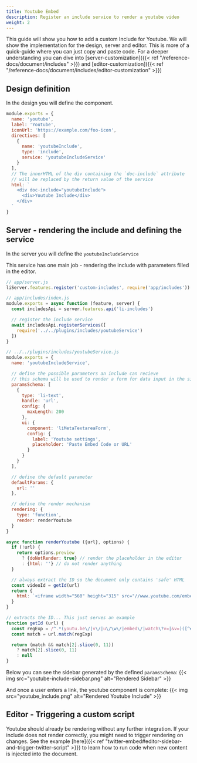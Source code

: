 ```yaml
---
title: Youtube Embed
description: Register an include service to render a youtube video
weight: 2
---
```


This guide will show you how to add a custom Include for Youtube. We will show the implementation for the design, server and editor.
This is more of a quick-guide where you can just copy and paste code. For a deeper understanding you can dive into [server-customization]({{< ref "/reference-docs/document/includes" >}}) and [editor-customization]({{< ref "/reference-docs/document/includes/editor-customization" >}})

## Design definition

In the design you will define the component.

```js
module.exports = {
  name: 'youtube',
  label: 'Youtube',
  iconUrl: 'https://example.com/foo-icon',
  directives: [
    {
      name: 'youtubeInclude',
      type: 'include',
      service: 'youtubeIncludeService'
    }
  ],
  // The innerHTML of the div containing the `doc-include` attribute
  // will be replaced by the return value of the service
  html: `
    <div doc-include="youtubeInclude">
      <div>Youtube Include</div>
    </div>
  `
}
```

## Server - rendering the include and defining the service

In the server you will define the `youtubeIncludeService`

This service has one main job - rendering the include with parameters filled in the editor.

```js
// app/server.js
liServer.features.register('custom-includes', require('app/includes'))

// app/includes/index.js
module.exports = async function (feature, server) {
  const includesApi = server.features.api('li-includes')

  // register the include service
  await includesApi.registerServices([
    require('../../plugins/includes/youtubeService')
  ])
}

// ../../plugins/includes/youtubeService.js
module.exports = {
  name: 'youtubeIncludeService',

  // define the possible parameters an include can recieve
  // this schema will be used to render a form for data input in the sidebar
  paramsSchema: [
    {
      type: 'li-text',
      handle: 'url',
      config: {
        maxLength: 200
      },
      ui: {
        component: 'liMetaTextareaForm',
        config: {
          label: 'Youtube settings',
          placeholder: 'Paste Embed Code or URL'
        }
      }
    }
  ],

  // define the default parameter
  defaultParams: {
    url: ''
  },

  // define the render mechanism
  rendering: {
    type: 'function',
    render: renderYoutube
  }
}

async function renderYoutube ({url}, options) {
  if (!url) {
    return options.preview
      ? {doNotRender: true} // render the placeholder in the editor
      : {html: ''} // do not render anything
  }

  // always extract the ID so the document only contains 'safe' HTML
  const videoId = getId(url)
  return {
    html: `<iframe width="560" height="315" src="//www.youtube.com/embed/${videoId}" frameborder="0" allowfullscreen></iframe>`
  }
}

// extracts the ID... This just serves an example
function getId (url) {
  const regExp = /^.*(youtu.be\/|v\/|u\/\w\/|embed\/|watch\?v=|&v=)([^#&?]*).*/
  const match = url.match(regExp)

  return (match && match[2].slice(0, 11))
    ? match[2].slice(0, 11)
    : null
}
```

Below you can see the sidebar generated by the defined `paramsSchema`:
{{< img src="youtube-include-sidebar.png" alt="Rendered Sidebar" >}}

And once a user enters a link, the youtube component is complete:
{{< img src="youtube_include.png" alt="Rendered Youtube Include" >}}


## Editor - Triggering a custom script
Youtube should already be rendering without any further integration.
If your include does not render correctly, you might need to trigger rendering on changes. See the example [here]({{< ref "twitter-embed#editor-sidebar-and-trigger-twitter-script" >}}) to learn how to run code when new content is injected into the document.
